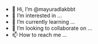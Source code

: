 - 👋 Hi, I’m @mayuradlakbbt
- 👀 I’m interested in ...
- 🌱 I’m currently learning ...
- 💞️ I’m looking to collaborate on ...
- 📫 How to reach me ...

<!---
mayuradlakbbt/mayuradlakbbt is a ✨ special ✨ repository because its `README.md` (this file) appears on your GitHub profile.
You can click the Preview link to take a look at your changes.
--->
